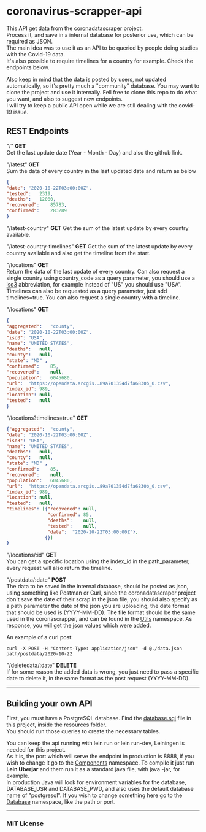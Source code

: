 # coronavirus-scrapper-api

This API get data from the [coronadatascraper](https://github.com/covidatlas/coronadatascraper) project.  
Process it, and save in a internal database for posterior use, which can be required as JSON.  
The main idea was to use it as an API to be queried by people doing studies with the Covid-19 data.  
It's also possible to require timelines for a country for example. Check the endpoints below.

Also keep in mind that the data is posted by users, not updated automatically, so it's pretty much a "community" database.
You may want to clone the project and use it internally. Fell free to clone this repo to do what you want, and also to suggest new endpoints.  
I will try to keep a public API open while we are still dealing with the covid-19 issue.

## REST Endpoints

"/" **GET**  
Get the last update date (Year - Month - Day) and also the github link.

"/latest" **GET**  
Sum the data of every country in the last updated date and return as below 
```json
{
"date":	"2020-10-22T03:00:00Z",
"tested":	2319,
"deaths":	12080,
"recovered":	85783,
"confirmed":	283289
}
```

"/latest-country" **GET**
Get the sum of the latest update by every country available.  

"/latest-country-timelines" **GET**
Get the sum of the latest update by every country available and also get the timeline from the start.

"/locations" **GET**  
Return the data of the last update of every country.
Can also request a single country using country_code as a query parameter, you should use a [iso3](https://en.wikipedia.org/wiki/ISO_3166-1_alpha-3) abbreviation, for example instead of "US" you should use "USA".
Timelines can also be requested as a query parameter, just add timelines=true. You can also request a single country with a timeline.

"/locations" **GET**  
```json
{
"aggregated":	"county",
"date":	"2020-10-22T03:00:00Z",
"iso3":	"USA",
"name":	"UNITED STATES",
"deaths":	null,
"county":	null,
"state": "MD" ,
"confirmed":	85,
"recovered":	null,
"population":	6045680,
"url":	"https://opendata.arcgis.…89a701354d7fa6830b_0.csv",
"index_id":	989,
"location":	null,
"tested":	null
}
```

"/locations?timelines=true" **GET**  
```json
{"aggregated":	"county",
"date":	"2020-10-22T03:00:00Z",
"iso3":	"USA",
"name":	"UNITED STATES",
"deaths":	null,
"county":	null,
"state": "MD" ,
"confirmed":	85,
"recovered":	null,
"population":	6045680,
"url":	"https://opendata.arcgis.…89a701354d7fa6830b_0.csv",
"index_id":	989,
"location":	null,
"tested":	null,
"timelines": [{"recovered":	null,
               "confirmed":	85,
               "deaths":	null,
               "tested":	null,
               "date":	"2020-10-22T03:00:00Z"},
              {}]
}	
```

"/locations/:id" **GET**  
You can get a specific location using the index_id in the path_parameter, every request will also return the timeline.

"/postdata/:date" **POST**  
The data to be saved in the internal database, should be posted as json, using something like Postman or Curl, since the coronadatascraper project don't save the date of their scrap in the json file, you should also specify as a path parameter the date of the json you are uploading, the date format that should be used is (YYYY-MM-DD).
The file format should be the same used in the coronascrapper, and can be found in the [Utils](src/coronavirus_scrapper_api/utils.clj) namespace.
As response, you will get the json values which were added.

An example of a curl post:  
```
curl -X POST -H "Content-Type: application/json" -d @./data.json  path/postdata/2020-10-22
```
              
"/deletedata/:date" **DELETE**        
If for some reason the added data is wrong, you just need to pass a specific date to delete it, in the same format as the post request (YYYY-MM-DD).

----------------------------
## Building your own API  
First, you must have a PostgreSQL database. Find the [database.sql](resources/database.sql) file in this project, inside the resources folder.  
You should run those queries to create the necessary tables.

You can keep the api running with lein run or lein run-dev, Leiningen is needed for this project.  
As it is, the port which will serve the endpoint in production is 8888, if you wish to change it go to the [Components](src/coronavirus_scrapper_api/components.clj) namespace.
To compile it just run **Lein Uberjar** and them run it as a standard java file, with java -jar, for example.  
In production Java will look for environment variables for the database, DATABASE_USR and DATABASE_PWD, and also uses the default database name of "postgresql".
If you wish to change something here go to the [Database](src/coronavirus_scrapper_api/components/database.clj) namespace, like the path or port.

--------------------------
### MIT License